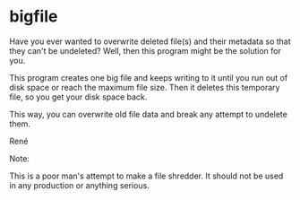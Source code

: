 # bigfile

Have you ever wanted to overwrite deleted file(s) and their metadata so that they can't be undeleted? Well, then this program might be the solution for you.

This program creates one big file and keeps writing to it until you run out of disk space or reach the maximum file size. Then it deletes this temporary file, so you get your disk space back.

This way, you can overwrite old file data and break any attempt to undelete them.

René


Note:

 This is a poor man's attempt to make a file shredder. It should not be used in any production or anything serious.
